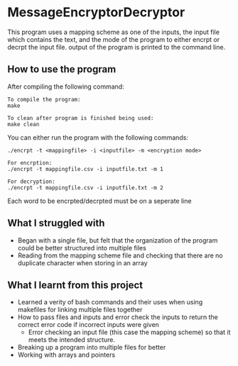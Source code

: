 # MessageEncryptorDecryptor

This program uses a mapping scheme as one of the inputs, the input file which contains the text, and the mode of the program to either encrpt or decrpt the input file. output of the program is printed to the command line.

## How to use the program
After compiling the following command:
```
To compile the program:
make

To clean after program is finished being used:
make clean
```
You can either run the program with the following commands:
```
./encrpt -t <mappingfile> -i <inputfile> -m <encryption mode>

For encrption:
./encrpt -t mappingfile.csv -i inputfile.txt -m 1

For decryption:
./encrpt -t mappingfile.csv -i inputfile.txt -m 2
```

Each word to be encrpted/decrpted must be on a seperate line

## What I struggled with
- Began with a single file, but felt that the organization of the program could be better structured into multiple files
- Reading from the mapping scheme file and checking that there are no duplicate character when storing in an array

## What I learnt from this project
- Learned a verity of bash commands and their uses when using makefiles for linking multiple files together
- How to pass files and inputs and error check the inputs to return the correct error code if incorrect inputs were given
    - Error checking an input file (this case the mapping scheme) so that it meets the intended structure.
- Breaking up a program into multiple files for better
- Working with arrays and pointers
